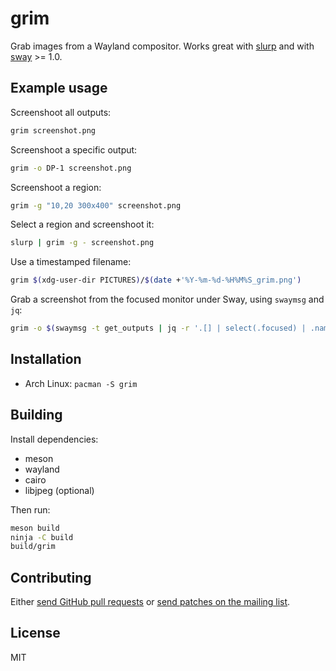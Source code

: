 # grim

Grab images from a Wayland compositor. Works great with [slurp] and with [sway] >= 1.0.

## Example usage

Screenshoot all outputs:

```sh
grim screenshot.png
```

Screenshoot a specific output:

```sh
grim -o DP-1 screenshot.png
```

Screenshoot a region:

```sh
grim -g "10,20 300x400" screenshot.png
```

Select a region and screenshoot it:

```sh
slurp | grim -g - screenshot.png
```

Use a timestamped filename:

```sh
grim $(xdg-user-dir PICTURES)/$(date +'%Y-%m-%d-%H%M%S_grim.png')
```

Grab a screenshot from the focused monitor under Sway, using `swaymsg` and `jq`:

```sh
grim -o $(swaymsg -t get_outputs | jq -r '.[] | select(.focused) | .name') screenshot.png
```

## Installation

* Arch Linux: `pacman -S grim`

## Building

Install dependencies:

* meson
* wayland
* cairo
* libjpeg (optional)

Then run:

```sh
meson build
ninja -C build
build/grim
```

## Contributing

Either [send GitHub pull requests][github] or [send patches on the mailing list][ml].

## License

MIT

[slurp]: https://github.com/emersion/slurp
[sway]: https://github.com/swaywm/sway
[github]: https://github.com/emersion/grim
[ml]: https://lists.sr.ht/%7Eemersion/public-inbox
